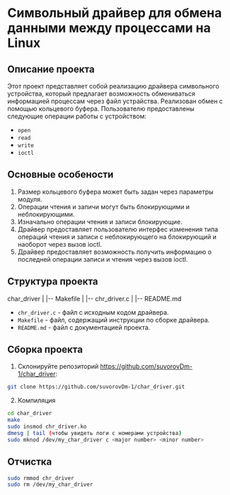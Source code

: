 # Символьный драйвер для обмена данными между процессами на Linux

## Описание проекта
Этот проект представляет собой реализацию драйвера символьного устройства, 
который предлагает возможность обмениваться информацией процессам через файл устрайства.
Реализован обмен с помощью кольцевого буфера.
Пользователю предоставлены следующие операции работы с устройством:
 - `open`
 - `read`
 - `write`
 - `ioctl`

## Основные особености
 1. Размер кольцевого буфера может быть задан через параметры модуля.
 2. Операции чтения и запичи могут быть блокирующими и неблокирующими.
 3. Изначально операции чтения и записи блокирующие.
 4. Драйвер предоставляет пользователю интерфес изменения типа операций чтения и записи с неблокирующего на блокирующий и наоборот через вызов ioctl.
 5. Драйвер предоставляет возможность получить информацию о последней операции записи и чтения через вызов ioctl.

## Структура проекта
 char_driver
 |
 |-- Makefile
 |
 |-- chr_driver.c
 |
 |-- README.md

 - `chr_driver.c` - файл с исходным кодом драйвера.
 - `Makefile` - файл, содержащий инструкции по сборке драйвера.
 - `README.md` - файл с документацией проекта.

## Сборка проекта
 1. Склонируйте репозиторий https://github.com/suvorovDm-1/char_driver:
```bash
git clone https://github.com/suvorovDm-1/char_driver.git
```
 2. Компиляция
```bash
cd char_driver
make
sudo insmod chr_driver.ko
dmesg | tail (чтобы увидеть логи с номерами устройства)
sudo mknod /dev/my_char_driver c <major number> <minor number>
```

## Отчистка
```bash
sudo rmmod chr_driver
sudo rm /dev/my_char_driver
```